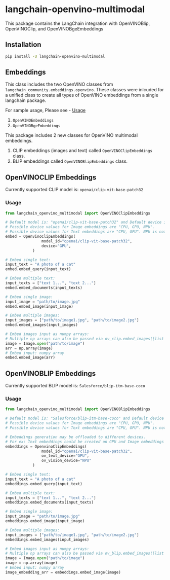 # langchain-openvino-multimodal

This package contains the LangChain integration with OpenVINOBlip, OpenVINOClip, and OpenVINOBgeEmbeddings

## Installation

```bash
pip install -U langchain-openvino-multimodal
```

## Embeddings

This class includes the two OpenVINO classes from `langchain_community.embeddings.openvino`. These classes were inlcuded for a unified class to create all types of OpenVINO embeddings from a single langchain package. 

For sample usage, Please see - [Usage](https://python.langchain.com/docs/integrations/text_embedding/openvino/)
1. `OpenVINOEmbeddings`
2. `OpenVINOBgeEmbeddings`

This package includes 2 new classes for OpenVINO multimodal embeddings.

1. CLIP embeddings (images and text) called `OpenVINOClipEmbeddings` class.
2. BLIP embeddings called `OpenVINOBlipEmbeddings` class.

## OpenVINOCLIP Embeddings

Currently supported CLIP model is: `openai/clip-vit-base-patch32`

### Usage

```python
from langchain_openvino_multimodal import OpenVINOClipEmbeddings

# Default model is: "openai/clip-vit-base-patch32" and Default device is GPU.
# Possible device values for Image embeddings are "CPU, GPU, NPU".
# Possible device values for Text embeddings are "CPU, GPU". NPU is not supported.
embed = OpenvinoClipEmbeddings(
                model_id="openai/clip-vit-base-patch32",
                device="GPU",
            )

# Embed single text:
input_text = "A photo of a cat"
embed.embed_query(input_text)

# Embed multiple text:
input_texts = ["text 1...", "text 2..."]
embed.embed_documents(input_texts)

# Embed single image:
input_image = "path/to/image.jpg"
embed.embed_image(input_image)

# Embed multiple images:
input_images = ["path/to/image1.jpg", "path/to/image2.jpg"]
embed.embed_images(input_images)

# Embed images input as numpy arrays:
# Multiple np arrays can also be passed via ov_clip.embed_images([list of images as numpy arrays])
image = Image.open("path/to/image")
arr = np.array(image)
# Embed input: numpy array
embed.embed_image(arr)
```

## OpenVINOBLIP Embeddings

Currently supported BLIP model is: `Salesforce/blip-itm-base-coco`

### Usage

```python
from langchain_openvino_multimodal import OpenVINOBlipEmbeddings

# Default model is: "Salesforce/blip-itm-base-coco" and Default device is GPU.
# Possible device values for Image embeddings are "CPU, GPU, NPU".
# Possible device values for Text embeddings are "CPU, GPU". NPU is not supported.

# Embeddings generation may be offloaded to different devices.
# For ex: Text embeddings could be created on GPU and Image embeddings on an NPU if available.
embeddings = OpenvinoClipEmbeddings(
                model_id="openai/clip-vit-base-patch32",
                ov_text_device="GPU",
                ov_vision_device="NPU"
            )

# Embed single text:
input_text = "A photo of a cat"
embeddings.embed_query(input_text)

# Embed multiple text:
input_texts = ["text 1...", "text 2..."]
embeddings.embed_documents(input_texts)

# Embed single image:
input_image = "path/to/image.jpg"
embeddings.embed_image(input_image)

# Embed multiple images:
input_images = ["path/to/image1.jpg", "path/to/image2.jpg"]
embeddings.embed_images(input_images)

# Embed images input as numpy arrays:
# Multiple np arrays can also be passed via ov_blip.embed_images([list of images as numpy arrays])
image = Image.open("path/to/image")
image = np.array(image)
# Embed input: numpy array
image_embedding_arr = embeddings.embed_image(image)
```